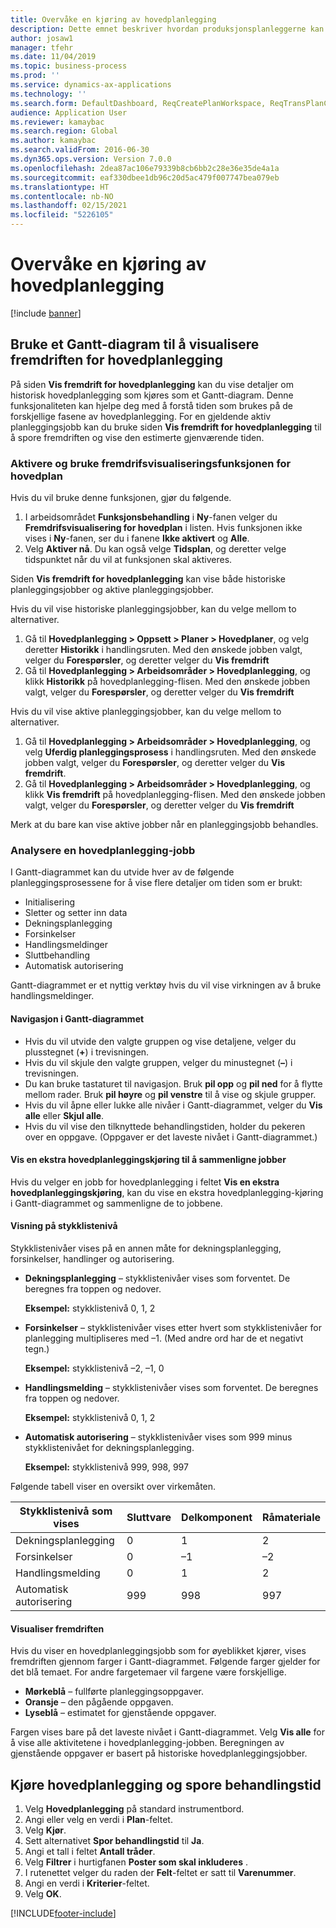 ```yaml
---
title: Overvåke en kjøring av hovedplanlegging
description: Dette emnet beskriver hvordan produksjonsplanleggerne kan se om det pågår en hovedplanlegging.
author: josaw1
manager: tfehr
ms.date: 11/04/2019
ms.topic: business-process
ms.prod: ''
ms.service: dynamics-ax-applications
ms.technology: ''
ms.search.form: DefaultDashboard, ReqCreatePlanWorkspace, ReqTransPlanCard, SysQueryForm, InventItemIdLookupSimple, ReqLog, ReqProcessTaskTrace
audience: Application User
ms.reviewer: kamaybac
ms.search.region: Global
ms.author: kamaybac
ms.search.validFrom: 2016-06-30
ms.dyn365.ops.version: Version 7.0.0
ms.openlocfilehash: 2dea87ac106e79339b8cb6bb2c28e36e35de4a1a
ms.sourcegitcommit: eaf330dbee1db96c20d5ac479f007747bea079eb
ms.translationtype: HT
ms.contentlocale: nb-NO
ms.lasthandoff: 02/15/2021
ms.locfileid: "5226105"
---
```

# <a name="monitor-a-master-planning-run"></a>Overvåke en kjøring av hovedplanlegging

[!include [banner](../../includes/banner.md)]

## <a name="use-a-gantt-chart-to-visualize-master-planning-progress"></a>Bruke et Gantt-diagram til å visualisere fremdriften for hovedplanlegging

På siden **Vis fremdrift for hovedplanlegging** kan du vise detaljer om historisk hovedplanlegging som kjøres som et Gantt-diagram. Denne funksjonaliteten kan hjelpe deg med å forstå tiden som brukes på de forskjellige fasene av hovedplanlegging. For en gjeldende aktiv planleggingsjobb kan du bruke siden **Vis fremdrift for hovedplanlegging** til å spore fremdriften og vise den estimerte gjenværende tiden.

### <a name="turn-on-and-use-the-master-plan-progress-visualization-feature"></a>Aktivere og bruke fremdrifsvisualiseringsfunksjonen for hovedplan

Hvis du vil bruke denne funksjonen, gjør du følgende.

1. I arbeidsområdet **Funksjonsbehandling** i **Ny**-fanen velger du **Fremdrifsvisualisering for hovedplan** i listen. Hvis funksjonen ikke vises i **Ny**-fanen, ser du i fanene **Ikke aktivert** og **Alle**.
1. Velg **Aktiver nå**. Du kan også velge **Tidsplan**, og deretter velge tidspunktet når du vil at funksjonen skal aktiveres.

Siden **Vis fremdrift for hovedplanlegging** kan vise både historiske planleggingsjobber og aktive planleggingsjobber. 

Hvis du vil vise historiske planleggingsjobber, kan du velge mellom to alternativer. 

1. Gå til **Hovedplanlegging \> Oppsett \> Planer \> Hovedplaner**, og velg deretter **Historikk** i handlingsruten. Med den ønskede jobben valgt, velger du **Forespørsler**, og deretter velger du **Vis fremdrift**
1. Gå til **Hovedplanlegging \> Arbeidsområder \> Hovedplanlegging**, og klikk **Historikk** på hovedplanlegging-flisen. Med den ønskede jobben valgt, velger du **Forespørsler**, og deretter velger du **Vis fremdrift**

Hvis du vil vise aktive planleggingsjobber, kan du velge mellom to alternativer. 
1. Gå til **Hovedplanlegging \> Arbeidsområder \> Hovedplanlegging**, og velg **Uferdig planleggingsprosess** i handlingsruten. Med den ønskede jobben valgt, velger du **Forespørsler**, og deretter velger du **Vis fremdrift**.
1. Gå til **Hovedplanlegging \> Arbeidsområder \> Hovedplanlegging**, og klikk **Vis fremdrift** på hovedplanlegging-flisen. Med den ønskede jobben valgt, velger du **Forespørsler**, og deretter velger du **Vis fremdrift**

Merk at du bare kan vise aktive jobber når en planleggingsjobb behandles.

### <a name="analyze-a-master-planning-job"></a>Analysere en hovedplanlegging-jobb

I Gantt-diagrammet kan du utvide hver av de følgende planleggingsprosessene for å vise flere detaljer om tiden som er brukt:

- Initialisering
- Sletter og setter inn data
- Dekningsplanlegging
- Forsinkelser
- Handlingsmeldinger
- Sluttbehandling
- Automatisk autorisering

Gantt-diagrammet er et nyttig verktøy hvis du vil vise virkningen av å bruke handlingsmeldinger.

#### <a name="navigation-in-the-gantt-chart"></a>Navigasjon i Gantt-diagrammet

- Hvis du vil utvide den valgte gruppen og vise detaljene, velger du plusstegnet (**+**) i trevisningen.
- Hvis du vil skjule den valgte gruppen, velger du minustegnet (**–**) i trevisningen.
- Du kan bruke tastaturet til navigasjon. Bruk **pil opp** og **pil ned** for å flytte mellom rader. Bruk **pil høyre** og **pil venstre** til å vise og skjule grupper.
- Hvis du vil åpne eller lukke alle nivåer i Gantt-diagrammet, velger du **Vis alle** eller **Skjul alle**.
- Hvis du vil vise den tilknyttede behandlingstiden, holder du pekeren over en oppgave. (Oppgaver er det laveste nivået i Gantt-diagrammet.)

#### <a name="view-an-additional-master-planning-run-to-compare-jobs"></a>Vis en ekstra hovedplanleggingskjøring til å sammenligne jobber

Hvis du velger en jobb for hovedplanlegging i feltet **Vis en ekstra hovedplanleggingskjøring**, kan du vise en ekstra hovedplanlegging-kjøring i Gantt-diagrammet og sammenligne de to jobbene.

#### <a name="bom-level-display"></a>Visning på stykklistenivå

Stykklistenivåer vises på en annen måte for dekningsplanlegging, forsinkelser, handlinger og autorisering.

- **Dekningsplanlegging** – stykklistenivåer vises som forventet. De beregnes fra toppen og nedover.

    **Eksempel:** stykklistenivå 0, 1, 2

- **Forsinkelser** – stykklistenivåer vises etter hvert som stykklistenivåer for planlegging multipliseres med –1. (Med andre ord har de et negativt tegn.)

    **Eksempel:** stykklistenivå –2, –1, 0

- **Handlingsmelding** – stykklistenivåer vises som forventet. De beregnes fra toppen og nedover.

    **Eksempel:** stykklistenivå 0, 1, 2

- **Automatisk autorisering** – stykklistenivåer vises som 999 minus stykklistenivået for dekningsplanlegging.

    **Eksempel:** stykklistenivå 999, 998, 997

Følgende tabell viser en oversikt over virkemåten.

| Stykklistenivå som vises | Sluttvare | Delkomponent | Råmateriale |
|---|---|---|---|
| Dekningsplanlegging | 0 | 1 | 2 |
| Forsinkelser | 0 | –1 | –2 |
| Handlingsmelding | 0 | 1 | 2 |
| Automatisk autorisering | 999 | 998 | 997 |

#### <a name="visualize-progress"></a>Visualiser fremdriften

Hvis du viser en hovedplanleggingsjobb som for øyeblikket kjører, vises fremdriften gjennom farger i Gantt-diagrammet. Følgende farger gjelder for det blå temaet. For andre fargetemaer vil fargene være forskjellige.

- **Mørkeblå** – fullførte planleggingsoppgaver.
- **Oransje** – den pågående oppgaven.
- **Lyseblå** – estimatet for gjenstående oppgaver.

Fargen vises bare på det laveste nivået i Gantt-diagrammet. Velg **Vis alle** for å vise alle aktivitetene i hovedplanlegging-jobben. Beregningen av gjenstående oppgaver er basert på historiske hovedplanleggingsjobber.

## <a name="run-master-planning-and-track-processing-time"></a>Kjøre hovedplanlegging og spore behandlingstid

1. Velg **Hovedplanlegging** på standard instrumentbord.
1. Angi eller velg en verdi i **Plan**-feltet.
1. Velg **Kjør**.
1. Sett alternativet **Spor behandlingstid** til **Ja**.
1. Angi et tall i feltet **Antall tråder**.
1. Velg **Filtrer** i hurtigfanen **Poster som skal inkluderes** .
1. I rutenettet velger du raden der **Felt**-feltet er satt til **Varenummer**.
1. Angi en verdi i **Kriterier**-feltet.
1. Velg **OK**.


[!INCLUDE[footer-include](../../../includes/footer-banner.md)]